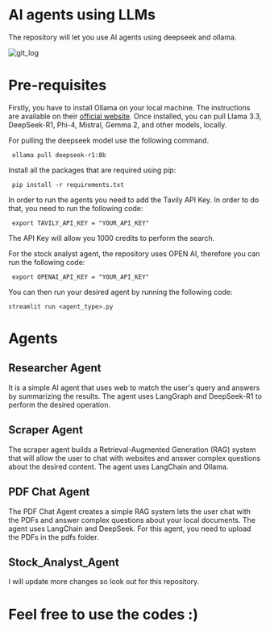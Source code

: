 # AI agents using LLMs
The repository will let you use AI agents using deepseek and ollama.

![git_log](https://github.com/user-attachments/assets/744f36ee-7bf3-4daf-bad3-8215767b269a)


# Pre-requisites

Firstly, you have to install Ollama on your local machine. The instructions are available on their [official website](https://ollama.com/). Once installed, you can pull Llama 3.3, DeepSeek-R1, Phi-4, Mistral, Gemma 2, and other models, locally. 

For pulling the deepseek model use the following command. 

```  ollama pull deepseek-r1:8b ```

Install all the packages that are required using pip:

```  pip install -r requirements.txt  ```

In order to run the agents you need to add the Tavily API Key. In order to do that, you need to run the following code:

```  export TAVILY_API_KEY = "YOUR_API_KEY"  ```

The API Key will allow you 1000 credits to perform the search.

For the stock analyst agent, the repository uses OPEN AI, therefore you can run the following code:

```  export OPENAI_API_KEY = "YOUR_API_KEY"  ```

You can then run your desired agent by running the following code:

``` streamlit run <agent_type>.py   ```


# Agents

## Researcher Agent

It is a simple AI agent that uses web to match the user's query and answers by summarizing the results. The agent uses LangGraph and DeepSeek-R1 to perform the desired operation. 

## Scraper Agent

The scraper agent builds a Retrieval-Augmented Generation (RAG) system that will allow the user to chat with websites and answer complex questions about the desired content. The agent uses LangChain and Ollama.

## PDF Chat Agent

The PDF Chat Agent creates a simple RAG system lets the user chat with the PDFs and answer complex questions about your local documents. The agent uses LangChain and DeepSeek. For this agent, you need to upload the PDFs in the pdfs folder.  

## Stock_Analyst_Agent



I will update more changes so look out for this repository.


# Feel free to use the codes :) 

